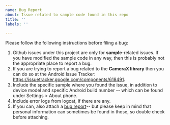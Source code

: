 ```yaml
---
name: Bug Report
about: Issue related to sample code found in this repo
title: ''
labels: ''

---
```


Please follow the following instructions before filing a bug:

1. Github issues under this project are only for **sample**-related issues. If you have modified the sample code in any way, then this is probably not the appropriate place to report a bug.
1. If you are trying to report a bug related to the **CameraX library** then you can do so at the Android Issue Tracker: https://issuetracker.google.com/components/618491.
1. Include the specific sample where you found the issue, in addition to device model and specific Android build number -- which can be found under Settings > About phone.
1. Include error logs from logcat, if there are any.
1. If you can, also attach a [bug report](https://developer.android.com/studio/debug/bug-report)-- but please keep in mind that personal information can sometimes be found in those, so double check before attaching.
